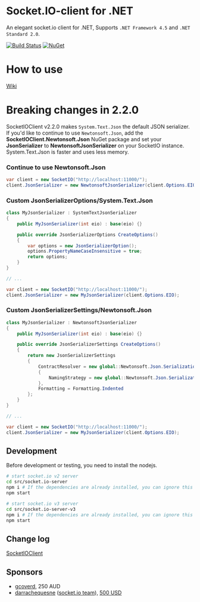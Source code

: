 # Socket.IO-client for .NET

An elegant socket.io client for .NET, Supports `.NET Framework 4.5` and `.NET Standard 2.0`.

[![Build Status](https://herowong.visualstudio.com/socket.io-client/_apis/build/status/doghappy.socket.io-client-csharp?branchName=master)](https://herowong.visualstudio.com/socket.io-client/_build/latest?definitionId=15&branchName=master)
[![NuGet](https://img.shields.io/badge/NuGet-SocketIOClient-%23004880)](https://www.nuget.org/packages/SocketIOClient)

# How to use

[Wiki](https://github.com/doghappy/socket.io-client-csharp/wiki)

# Breaking changes in 2.2.0

SocketIOClient v2.2.0 makes `System.Text.Json` the default JSON serializer. If you'd like to continue to use `Newtonsoft.Json`, add the **SocketIOClient.Newtonsoft.Json** NuGet package and set your **JsonSerializer** to **NewtonsoftJsonSerializer** on your SocketIO instance. System.Text.Json is faster and uses less memory.

### Continue to use Newtonsoft.Json

```cs
var client = new SocketIO("http://localhost:11000/");
client.JsonSerializer = new NewtonsoftJsonSerializer(client.Options.EIO);
```

### Custom JsonSerializerOptions/System.Text.Json

```cs
class MyJsonSerializer : SystemTextJsonSerializer
{
    public MyJsonSerializer(int eio) : base(eio) {}

    public override JsonSerializerOptions CreateOptions()
    {
        var options = new JsonSerializerOption();
        options.PropertyNameCaseInsensitive = true;
        return options;
    }
}

// ...

var client = new SocketIO("http://localhost:11000/");
client.JsonSerializer = new MyJsonSerializer(client.Options.EIO);
```

### Custom JsonSerializerSettings/Newtonsoft.Json

```cs
class MyJsonSerializer : NewtonsoftJsonSerializer
{
    public MyJsonSerializer(int eio) : base(eio) {}

    public override JsonSerializerSettings CreateOptions()
    {
        return new JsonSerializerSettings
        {
            ContractResolver = new global::Newtonsoft.Json.Serialization.DefaultContractResolver
            {
                NamingStrategy = new global::Newtonsoft.Json.Serialization.CamelCaseNamingStrategy()
            },
            Formatting = Formatting.Indented
        };
    }
}

// ...

var client = new SocketIO("http://localhost:11000/");
client.JsonSerializer = new MyJsonSerializer(client.Options.EIO);
```

## Development

Before development or testing, you need to install the nodejs.

```bash
# start socket.io v2 server
cd src/socket.io-server
npm i # If the dependencies are already installed, you can ignore this step.
npm start

# start socket.io v3 server
cd src/socket.io-server-v3
npm i # If the dependencies are already installed, you can ignore this step.
npm start
```

## Change log

[SocketIOClient](./CHANGELOG.md)

## Sponsors

- [gcoverd](https://github.com/gcoverd), 250 AUD
- [darrachequesne](https://github.com/darrachequesne) ([socket.io team](https://github.com/socketio/socket.io)), [500 USD](https://opencollective.com/socketio/expenses/40455)
